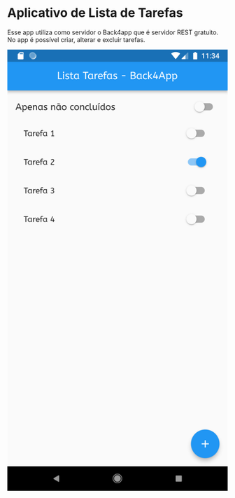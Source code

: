 # Aplicativo de Lista de Tarefas

Esse app utiliza como servidor o Back4app que é servidor REST gratuito.
No app é possível criar, alterar e excluir tarefas.

![alt text](images_readme/Screenshot_1696516400.png)

